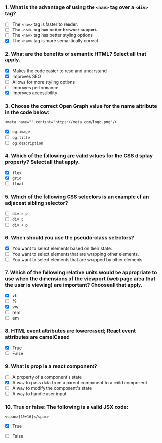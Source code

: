 ### 1. What is the advantage of using the `<nav>` tag over a `<div>` tag?

- [ ] The `<nav>` tag is faster to render.
- [ ] The `<nav>` tag has better browser support.
- [ ] The `<nav>` tag has better styling options.
- [x] The `<nav>` tag is more semantically correct.

### 2. What are the benefits of semantic HTML? Select all that apply.

- [x] Makes the code easier to read and understand
- [x] Improves SEO
- [ ] Allows for more styling options
- [ ] Improves performance
- [x] Improves accessibility

### 3. Choose the correct Open Graph value for the name attribute in the code below: 
```
<meta name="" content="https://meta.com/logo.png"/>
```

- [x] `og:image`
- [ ] `og:title`
- [ ] `og:description`

### 4. Which of the following are valid values for the CSS display property? Select all that apply. 

- [x] `flex`
- [x] `grid`
- [ ] `float`

### 5. Which of the following CSS selectors is an example of an adjacent sibling selector?

- [ ] `div > p`
- [ ] `div p`
- [ ] `div + p`

### 6. When should you use the pseudo-class selectors?

- [x] You want to select elements based on their state.
- [ ] You want to select elements that are wrapping other elements.
- [ ] You want to select elements that are wrapped by other elements.

### 7. Which of the following relative units would be appropriate to use when the dimensions of the viewport (web page area that the user is viewing) are important? Chooseall that apply.

- [x] vh
- [ ] %
- [x] vw
- [ ] rem
- [ ] em

### 8. HTML event attributes are lowercased; React event attributes are camelCased

- [x] True
- [ ] False

### 9. What is prop in a react component?

- [ ] A property of a component's state
- [x] A way to pass data from a parent component to a child component
- [ ] A way to modify the component's state
- [ ] A way to handle user input

### 10. True or false: The following is a valid JSX code: 
```
<span>{10+16}</span>
```

- [x] True
- [ ] False

